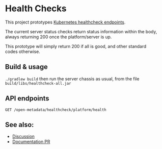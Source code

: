 # Health Checks

This project prototypes [Kubernetes healthcheck endpoints](https://kubernetes.io/docs/tasks/configure-pod-container/configure-liveness-readiness-startup-probes/). 

The current server status checks return status information within the body, always returning 200 once the platform/server is up.

This prototype will simply return 200 if all is good, and other standard codes otherwise.

## Build & usage
`./gradlew build` then run the server chassis as usual, from the file `build/libs/healthcheck-all.jar`

## API endpoints

`GET /open-metadata/healthcheck/platform/health`
## See also:
 * [Discussion](https://github.com/odpi/egeria/discussions/7686)
 * [Documentation PR](https://github.com/odpi/egeria-docs/pull/775)
